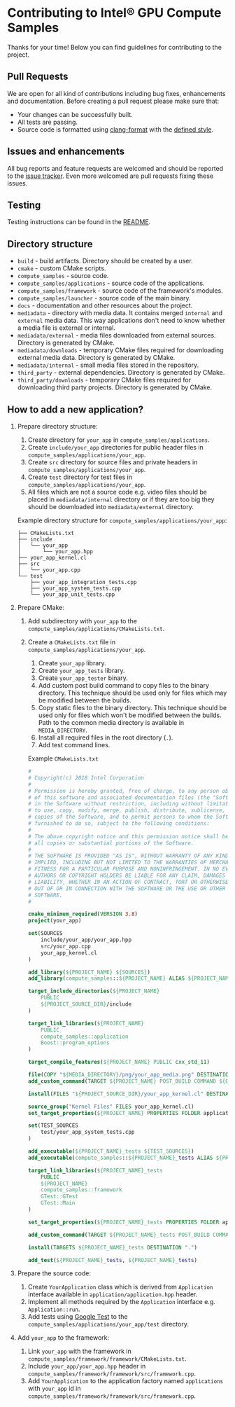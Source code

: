 # Contributing to Intel® GPU Compute Samples
Thanks for your time! Below you can find guidelines for contributing to the project.

## Pull Requests
We are open for all kind of contributions including bug fixes, enhancements and documentation. Before creating a pull request please make sure that:
* Your changes can be successfully built.
* All tests are passing.
* Source code is formatted using [clang-format](https://clang.llvm.org/docs/ClangFormat.html) with the [defined style](.clang-format).

## Issues and enhancements
All bug reports and feature requests are welcomed and should be reported to the [issue tracker](https://github.com/intel/compute-samples/issues). Even more welcomed are pull requests fixing these issues.

## Testing
Testing instructions can be found in the [README](README.md).

## Directory structure
* `build` - build artifacts. Directory should be created by a user.
* `cmake` - custom CMake scripts.
* `compute_samples` - source code.
* `compute_samples/applications` - source code of the applications.
* `compute_samples/framework` - source code of the framework's modules.
* `compute_samples/launcher` - source code of the main binary.
* `docs` - documentation and other resources about the project.
* `mediadata` - directory with media data. It contains merged `internal` and `external` media data. This way applications don't need to know whether a media file is external or internal.
* `mediadata/external` - media files downloaded from external sources. Directory is generated by CMake.
* `mediadata/downloads` - temporary CMake files required for downloading external media data. Directory is generated by CMake.
* `mediadata/internal` - small media files stored in the repository.
* `third_party` - external dependencies. Directory is generated by CMake.
* `third_party/downloads` - temporary CMake files required for downloading third party projects. Directory is generated by CMake.

## How to add a new application?
1. Prepare directory structure:
    1. Create directory for `your_app` in `compute_samples/applications`.
    1. Create `include/your_app` directories for public header files in `compute_samples/applications/your_app`.
    1. Create `src` directory for source files and private headers in `compute_samples/applications/your_app`.
    1. Create `test` directory for test files in `compute_samples/applications/your_app`.
    1. All files which are not a source code e.g. video files should be placed in `mediadata/internal` directory or if they are too big they should be downloaded into `mediadata/external` directory.

    Example directory structure for `compute_samples/applications/your_app`:
    ```
    ├── CMakeLists.txt
    ├── include
    │   └── your_app
    │       └── your_app.hpp
    ├── your_app_kernel.cl
    ├── src
    │   └── your_app.cpp
    └── test
        ├── your_app_integration_tests.cpp
        ├── your_app_system_tests.cpp
        └── your_app_unit_tests.cpp
    ```
1. Prepare CMake:
    1. Add subdirectory with `your_app` to the `compute_samples/applications/CMakeLists.txt`.
    1. Create a `CMakeLists.txt` file in `compute_samples/applications/your_app`.
        1. Create `your_app` library.
        1. Create `your_app_tests` library.
        1. Create `your_app_tester` binary.
        1. Add custom post build command to copy files to the binary directory. This technique should be used only for files which may be modified between the builds.
        1. Copy static files to the binary directory. This technique should be used only for files which won't be modified between the builds. Path to the common media directory is available in `MEDIA_DIRECTORY`.
        1. Install all required files in the root directory (`.`).
        1. Add test command lines.

        Example `CMakeLists.txt`
        ```CMake
        #
        # Copyright(c) 2018 Intel Corporation
        #
        # Permission is hereby granted, free of charge, to any person obtaining a copy
        # of this software and associated documentation files (the "Software"), to deal
        # in the Software without restriction, including without limitation the rights
        # to use, copy, modify, merge, publish, distribute, sublicense, and/or sell
        # copies of the Software, and to permit persons to whom the Software is
        # furnished to do so, subject to the following conditions:
        #
        # The above copyright notice and this permission notice shall be included in
        # all copies or substantial portions of the Software.
        #
        # THE SOFTWARE IS PROVIDED "AS IS", WITHOUT WARRANTY OF ANY KIND, EXPRESS OR
        # IMPLIED, INCLUDING BUT NOT LIMITED TO THE WARRANTIES OF MERCHANTABILITY,
        # FITNESS FOR A PARTICULAR PURPOSE AND NONINFRINGEMENT. IN NO EVENT SHALL THE
        # AUTHORS OR COPYRIGHT HOLDERS BE LIABLE FOR ANY CLAIM, DAMAGES OR OTHER
        # LIABILITY, WHETHER IN AN ACTION OF CONTRACT, TORT OR OTHERWISE, ARISING FROM,
        # OUT OF OR IN CONNECTION WITH THE SOFTWARE OR THE USE OR OTHER DEALINGS IN THE
        # SOFTWARE.
        #

        cmake_minimum_required(VERSION 3.8)
        project(your_app)

        set(SOURCES
            include/your_app/your_app.hpp
            src/your_app.cpp
            your_app_kernel.cl
        )

        add_library(${PROJECT_NAME} ${SOURCES})
        add_library(compute_samples::${PROJECT_NAME} ALIAS ${PROJECT_NAME})

        target_include_directories(${PROJECT_NAME}
            PUBLIC
            ${PROJECT_SOURCE_DIR}/include
        )

        target_link_libraries(${PROJECT_NAME}
            PUBLIC
            compute_samples::application
            Boost::program_options
        )

        target_compile_features(${PROJECT_NAME} PUBLIC cxx_std_11)

        file(COPY "${MEDIA_DIRECTORY}/png/your_app_media.png" DESTINATION ${CMAKE_BINARY_DIR})
        add_custom_command(TARGET ${PROJECT_NAME} POST_BUILD COMMAND ${CMAKE_COMMAND} -E copy_if_different "${PROJECT_SOURCE_DIR}/your_app_kernel.cl" ${CMAKE_BINARY_DIR})

        install(FILES "${PROJECT_SOURCE_DIR}/your_app_kernel.cl" DESTINATION ".")

        source_group("Kernel Files" FILES your_app_kernel.cl)
        set_target_properties(${PROJECT_NAME} PROPERTIES FOLDER applications/${PROJECT_NAME})

        set(TEST_SOURCES
            test/your_app_system_tests.cpp
        )

        add_executable(${PROJECT_NAME}_tests ${TEST_SOURCES})
        add_executable(compute_samples::${PROJECT_NAME}_tests ALIAS ${PROJECT_NAME}_tests)

        target_link_libraries(${PROJECT_NAME}_tests
            PUBLIC
            ${PROJECT_NAME}
            compute_samples::framework
            GTest::GTest
            GTest::Main
        )

        set_target_properties(${PROJECT_NAME}_tests PROPERTIES FOLDER applications/${PROJECT_NAME})

        add_custom_command(TARGET ${PROJECT_NAME}_tests POST_BUILD COMMAND ${CMAKE_COMMAND} -E copy_if_different "${PROJECT_SOURCE_DIR}/your_app_kernel.cl" ${CMAKE_CURRENT_BINARY_DIR})

        install(TARGETS ${PROJECT_NAME}_tests DESTINATION ".")

        add_test(${PROJECT_NAME}_tests, ${PROJECT_NAME}_tests)
        ```
1. Prepare the source code:
    1. Create `YourApplication` class which is derived from `Application` interface available in `application/application.hpp` header.
    1. Implement all methods required by the `Application` interface e.g. `Application::run`.
    1. Add tests using [Google Test](https://github.com/google/googletest) to the `compute_samples/applications/your_app/test` directory.
1. Add `your_app` to the framework:
    1. Link `your_app` with the framework in `compute_samples/framework/framework/CMakeLists.txt`.
    1. Include `your_app/your_app.hpp` header in `compute_samples/framework/framework/src/framework.cpp`.
    1. Add `YourApplication` to the application factory named `applications` with `your_app` id in `compute_samples/framework/framework/src/framework.cpp`.
